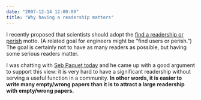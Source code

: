 ```yaml
---
date: "2007-12-14 12:00:00"
title: "Why having a readership matters"
---
```




I recently proposed that scientists should adopt the [find a readership or perish](/lemire/blog/2007/12/03/find-a-readership-or-perish/) motto. (A related goal for engineers might be &ldquo;find users or perish.&rdquo;) The goal is certainly not to have as many readers as possible, but having some serious readers matter.

I was chatting with [Seb Paquet today](http://radio-weblogs.com/0110772/) and he came up with a good argument to support this view: it is very hard to have a significant readership without serving a useful function in a community. __In other words, it is easier to write many empty/wrong papers than it is to attract a large readership with empty/wrong papers.__


